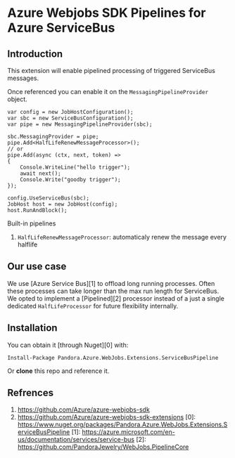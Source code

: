 # Azure Webjobs SDK Pipelines for Azure ServiceBus

## Introduction
This extension will enable pipelined processing of triggered ServiceBus messages.

Once referenced you can enable it on the `MessagingPipelineProvider` object.

    var config = new JobHostConfiguration();
    var sbc = new ServiceBusConfiguration();
    var pipe = new MessagingPipelineProvider(sbc);

    sbc.MessagingProvider = pipe;
    pipe.Add<HalfLifeRenewMessageProcessor>();
    // or
    pipe.Add(async (ctx, next, token) =>
    {
        Console.WriteLine("hello trigger");
        await next();
        Console.Write("goodby trigger");
    });

    config.UseServiceBus(sbc);
    JobHost host = new JobHost(config);
    host.RunAndBlock();

Built-in pipelines

1. `HalfLifeRenewMessageProcessor`: automaticaly renew the message every halflife

## Our use case
We use [Azure Service Bus][1] to offload long running processes. Often these processes can take longer than the max run length for ServiceBus. We opted to implement a [Pipelined][2] processor instead of a just a single dedicated `HalfLifeProcessor` for future flexibility internally.

## Installation
You can obtain it [through Nuget][0] with:

    Install-Package Pandora.Azure.WebJobs.Extensions.ServiceBusPipeline

Or **clone** this repo and reference it.

## Refrences
  1. https://github.com/Azure/azure-webjobs-sdk
  2. https://github.com/Azure/azure-webjobs-sdk-extensions
[0]: https://www.nuget.org/packages/Pandora.Azure.WebJobs.Extensions.ServiceBusPipeline
[1]: https://azure.microsoft.com/en-us/documentation/services/service-bus
[2]: https://github.com/PandoraJewelry/WebJobs.PipelineCore
